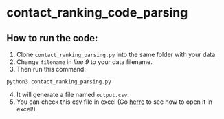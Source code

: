 # contact_ranking_code_parsing
## How to run the code:
1. Clone `contact_ranking_parsing.py` into the same folder with your data.
2. Change `filename` in *line 9* to your data filename.
3. Then run this command:
```=bash
python3 contact_ranking_parsing.py
```
4. It will generate a file named `output.csv`.
5. You can check this csv file in excel
(Go [herre](https://github.com/upupsheep/contact_ranking_code_parsing/blob/master/cr_parsing_excel_document.pdf) to see how to open it in excel!)